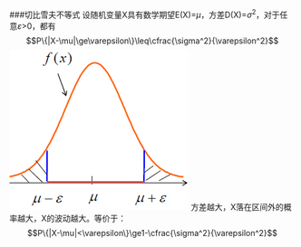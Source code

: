 ###切比雪夫不等式
设随机变量X具有数学期望E(X)=$\mu$，方差D(X)=$\sigma^2$，对于任意$\varepsilon$>0，都有
$$P\{|X-\mu|\ge\varepsilon\}\leq\cfrac{\sigma^2}{\varepsilon^2}$$
![](https://raw.githubusercontent.com/nanfengchuiyeluo6/images/master/切比雪夫不等式.jpg)
方差越大，X落在区间外的概率越大，X的波动越大。等价于：
$$P\{|X-\mu|<\varepsilon\}\ge1-\cfrac{\sigma^2}{\varepsilon^2}$$